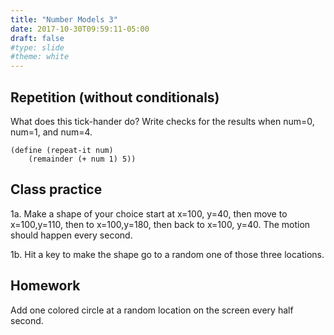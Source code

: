 ```yaml
---
title: "Number Models 3"
date: 2017-10-30T09:59:11-05:00
draft: false
#type: slide
#theme: white
---
```


## Repetition (without conditionals)

What does this tick-hander do? Write checks for the results when num=0, num=1, and num=4.
```racket
(define (repeat-it num)
    (remainder (+ num 1) 5))
```

## Class practice

1a. Make a shape of your choice start at x=100, y=40, then move to x=100,y=110, then to x=100,y=180, then back to x=100, y=40. The motion should happen every second.

1b. Hit a key to make the shape go to a random one of those three locations.

## Homework

Add one colored circle at a random location on the screen every half second.


